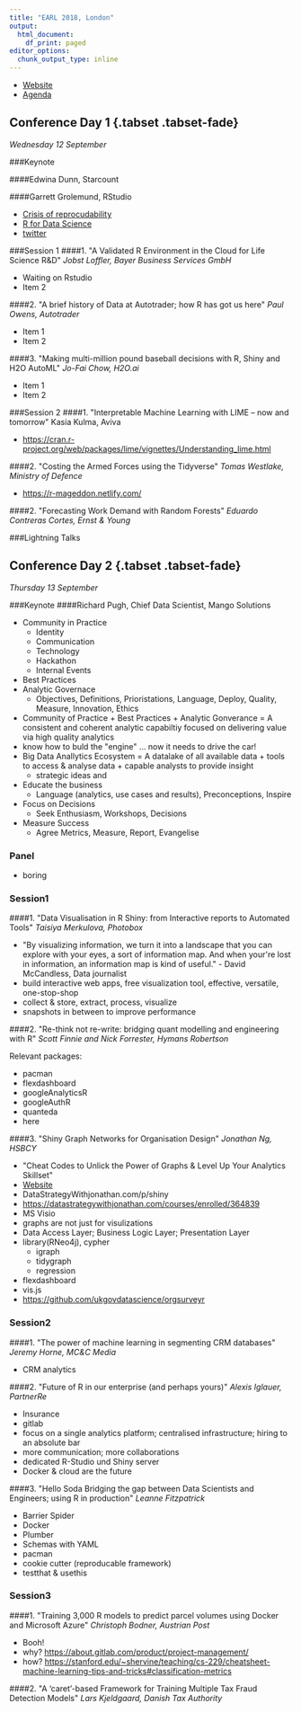 ```yaml
---
title: "EARL 2018, London"
output:
  html_document:
    df_print: paged
editor_options:
  chunk_output_type: inline
---
```

* [Website](https://earlconf.com/2018/london/)
* [Agenda](https://earlconf.com/_downloads/Agenda_-_EARL_London_2018.pdf)

## Conference Day 1  {.tabset .tabset-fade}

*Wednesday 12 September*

###Keynote

####Edwina Dunn, Starcount

####Garrett Grolemund, RStudio

* [Crisis of reprocudability](https://www.oreilly.com/learning/easy-reproducible-reports-with-r)
* [R for Data Science](http://r4ds.had.co.nz)
* [twitter](https://twitter.com/statgarrett)

###Session 1
####1. "A Validated R Environment in the Cloud for Life Science R&D"
*Jobst Loffler, Bayer Business Services GmbH*

* Waiting on Rstudio
* Item 2

####2. "A brief history of Data at Autotrader; how R has got us here"
*Paul Owens, Autotrader*

* Item 1
* Item 2

####3. "Making multi-million pound baseball decisions with R, Shiny and H2O AutoML"
*Jo-Fai Chow, H2O.ai*

* Item 1
* Item 2

###Session 2
####1. "Interpretable Machine Learning with LIME – now and tomorrow"
Kasia Kulma, Aviva

* https://cran.r-project.org/web/packages/lime/vignettes/Understanding_lime.html

####2. "Costing the Armed Forces using the Tidyverse"
*Tomas Westlake, Ministry of Defence*

* https://r-mageddon.netlify.com/

####2. "Forecasting Work Demand with Random Forests"
*Eduardo Contreras Cortes, Ernst & Young*

###Lightning Talks

##

## Conference Day 2  {.tabset .tabset-fade}

*Thursday 13 September*

###Keynote
####Richard Pugh, Chief Data Scientist, Mango Solutions

* Community in Practice
    - Identity
    - Communication
    - Technology
    - Hackathon
    - Internal Events
* Best Practices
* Analytic Governace
    - Objectives, Definitions, Prioristations, Language, Deploy, Quality, Measure, Innovation, Ethics
* Community of Practice + Best Practices + Analytic Gonverance = A consistent and coherent analytic capabiltiy focused on delivering value via high quality analytics
* know how to buld the "engine" ... now it needs to drive the car!
* Big Data Anallytics Ecosystem = A datalake of all available data + tools to access & analyse data + capable analysts to provide insight
    - strategic ideas and 
* Educate the business
    - Language (analytics, use cases and results), Preconceptions, Inspire
* Focus on Decisions
    - Seek Enthusiasm, Workshops, Decisions
* Measure Success
    - Agree Metrics, Measure, Report, Evangelise

### Panel

* boring

### Session1

####1. "Data Visualisation in R Shiny: from Interactive reports to Automated Tools"
*Taisiya Merkulova, Photobox*

* "By visualizing information, we turn it into a landscape that you can explore with your eyes, a sort of information map. And when your're lost in information, an information map is kind of useful." - David McCandless, Data journalist
* build interactive web apps, free visualization tool, effective, versatile, one-stop-shop
* collect & store, extract, process, visualize
* snapshots in between to improve performance


####2. "Re-think not re-write: bridging quant modelling and engineering with R"
*Scott Finnie and Nick Forrester, Hymans Robertson*

Relevant packages:

* pacman
* flexdashboard
* googleAnalyticsR
* googleAuthR
* quanteda
* here

####3. "Shiny Graph Networks for Organisation Design"
*Jonathan Ng, HSBCY*

* "Cheat Codes to Unlick the Power of Graphs & Level Up Your Analytics Skillset"
* [Website](https://datastrategy.teachable.com/p/graphs)
* DataStrategyWithjonathan.com/p/shiny
* https://datastrategywithjonathan.com/courses/enrolled/364839
* MS Visio
* graphs are not just for visulizations
* Data Access Layer; Business Logic Layer; Presentation Layer
* library(RNeo4j), cypher
    - igraph
    - tidygraph
    - regression
* flexdashboard
* vis.js
* https://github.com/ukgovdatascience/orgsurveyr


### Session2

####1. "The power of machine learning in segmenting CRM databases"
*Jeremy Horne, MC&C Media*

* CRM analytics

####2. "Future of R in our enterprise (and perhaps yours)"
*Alexis Iglauer, PartnerRe*

* Insurance
* gitlab
* focus on a single analytics platform; centralised infrastructure; hiring to an absolute bar
* more communication; more collaborations
* dedicated R-Studio und Shiny server
* Docker & cloud are the future

####3. "Hello Soda Bridging the gap between Data Scientists and Engineers; using R in production"
*Leanne Fitzpatrick*

* Barrier Spider
* Docker
* Plumber
* Schemas with YAML
* pacman
* cookie cutter (reproducable framework)
* testthat & usethis

### Session3

####1. "Training 3,000 R models to predict parcel volumes using Docker and Microsoft Azure"
*Christoph Bodner, Austrian Post*

* Booh!
* why? https://about.gitlab.com/product/project-management/
* how? https://stanford.edu/~shervine/teaching/cs-229/cheatsheet-machine-learning-tips-and-tricks#classification-metrics


####2. "A ‘caret’-based Framework for Training Multiple Tax Fraud Detection Models"
*Lars Kjeldgaard, Danish Tax Authority*

##

